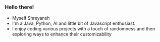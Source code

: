 ### Hello there!
- Myself Shreyansh
- I'm a Java, Python, AI and little bit of Javascript enthusiast.
- I enjoy coding various projects with a touch of randomness and then exploring ways to enhance their customizability

<!---
Passivelyme/Passivelyme is a ✨ special ✨ repository because its `README.md` (this file) appears on your GitHub profile.
You can click the Preview link to take a look at your changes.
--->
